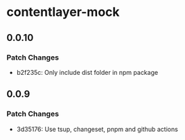 # contentlayer-mock

## 0.0.10

### Patch Changes

- b2f235c: Only include dist folder in npm package

## 0.0.9

### Patch Changes

- 3d35176: Use tsup, changeset, pnpm and github actions
